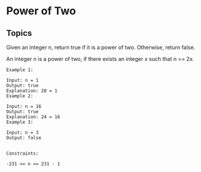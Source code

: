 
# Power of Two

## Topics

Given an integer n, return true if it is a power of two. Otherwise, return false.

An integer n is a power of two, if there exists an integer x such that n == 2x.


```
Example 1:

Input: n = 1
Output: true
Explanation: 20 = 1
Example 2:

Input: n = 16
Output: true
Explanation: 24 = 16
Example 3:

Input: n = 3
Output: false


Constraints:

-231 <= n <= 231 - 1
```